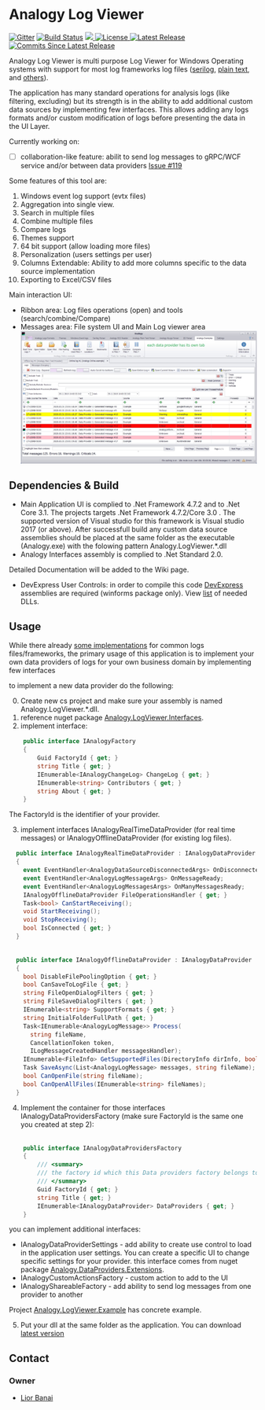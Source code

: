 # Analogy Log Viewer

<p align="center">
    
[![Gitter](https://badges.gitter.im/Analogy-LogViewer/community.svg)](https://gitter.im/Analogy-LogViewer/community?utm_source=badge&utm_medium=badge&utm_campaign=pr-badge) 
[![Build Status](https://dev.azure.com/Analogy-LogViewer/Analogy%20Log%20Viewer/_apis/build/status/Analogy-LogViewer.Analogy.LogViewer?branchName=master)](https://dev.azure.com/Analogy-LogViewer/Analogy%20Log%20Viewer/_build/latest?definitionId=1&branchName=master)
<a href="https://github.com/Analogy-LogViewer/Analogy.LogViewer/issues" alt="Issues">
    <img src="https://img.shields.io/github/issues/Analogy-LogViewer/Analogy.LogViewer"/>
</a>
<a href="https://github.com/Analogy-LogViewer/Analogy.LogViewer/blob/master/LICENSE.md">
    <img alt="License" src="https://img.shields.io/github/license/Analogy-LogViewer/Analogy.LogViewer"/>
</a>
<a href="https://github.com/Analogy-LogViewer/Analogy.LogViewer/releases">
    <img alt="Latest Release" src="https://img.shields.io/github/v/release/Analogy-LogViewer/Analogy.LogViewer"/>
</a>
<a href="https://github.com/Analogy-LogViewer/Analogy.LogViewer/compare/V4.1.13...master"> <img alt="Commits Since Latest Release" src="https://img.shields.io/github/commits-since/Analogy-LogViewer/Analogy.LogViewer/latest"/>
</a>
</p>


Analogy Log Viewer is multi purpose Log Viewer for Windows Operating systems with support for most log frameworks log files ([serilog](https://github.com/Analogy-LogViewer/Analogy.LogViewer.Serilog), [plain text](https://github.com/Analogy-LogViewer/Analogy.LogViewer.PlainTextParser),  and [others](https://github.com/Analogy-LogViewer/Overview#data-providers)).

The application has many standard operations for analysis logs (like filtering, excluding) but its strength is in the ability to add additional custom data sources by implementing few interfaces.
This allows adding any logs formats and/or custom modification of logs before presenting the data in the UI Layer.

Currently working on:
- [ ] collaboration-like feature: abilit to send log messages to gRPC/WCF service and/or between data providers [Issue #119](https://github.com/Analogy-LogViewer/Analogy.LogViewer/issues/119)


Some features of this tool are:
1.	Windows event log support (evtx files)
2.	Aggregation into single view.
3.	Search in multiple files
4.	Combine multiple files
5.	Compare logs 
6.	Themes support
7.	64 bit support (allow loading more files)
8.	Personalization (users settings per user) 
9.	Columns Extendable: Ability to add more columns specific to the data source implementation
10.	Exporting to Excel/CSV files

Main interaction UI:
- Ribbon area: Log files operations (open) and tools (search/combine/Compare)
- Messages area: File system UI and Main Log viewer area
![Main screen](Assets/AnalogyMainUI.jpg)

## Dependencies & Build
- Main Application UI is complied to .Net Framework 4.7.2 and to .Net Core 3.1.
The projects targets .Net Framework 4.7.2/Core 3.0 . The supported version of Visual studio for this framework is Visual studio 2017 (or above).
After successfull build any custom data source assemblies should be placed at the same folder as the executable (Analogy.exe) with the folowing pattern Analogy.LogViewer.*.dll
- Analogy Interfaces assembly is complied to .Net Standard 2.0.

Detailed Documentation will be added to the Wiki page.

- DevExpress User Controls:
in order to compile this code [DevExpress](https://www.devexpress.com/) assemblies are required (winforms package only).
View [list](https://github.com/Analogy-LogViewer/Analogy.LogViewer/blob/master/Analogy/DevExpress/README.md) of needed DLLs.

## Usage

While there already [some implementations](https://github.com/Analogy-LogViewer/Overview#data-providers) for common logs files/frameworks, the primary usage of this application is to implement your own data providers of logs for your own business domain by implementing few interfaces

to implement a new data provider do the following:

0. Create new  cs project and make sure your assembly is named Analogy.LogViewer.*.dll.
1. reference nuget package [Analogy.LogViewer.Interfaces](https://www.nuget.org/packages/Analogy.LogViewer.Interfaces/).
2. implement interface:
```csharp
    public interface IAnalogyFactory
    {
        Guid FactoryId { get; }
        string Title { get; }
        IEnumerable<IAnalogyChangeLog> ChangeLog { get; }
        IEnumerable<string> Contributors { get; }
        string About { get; }
    }
```

The FactoryId is the identifier of your provider.

3. implement interfaces IAnalogyRealTimeDataProvider (for real time messages) or IAnalogyOfflineDataProvider (for existing log files).

```csharp
  public interface IAnalogyRealTimeDataProvider : IAnalogyDataProvider
  {
    event EventHandler<AnalogyDataSourceDisconnectedArgs> OnDisconnected;
    event EventHandler<AnalogyLogMessageArgs> OnMessageReady;
    event EventHandler<AnalogyLogMessagesArgs> OnManyMessagesReady;
    IAnalogyOfflineDataProvider FileOperationsHandler { get; }
    Task<bool> CanStartReceiving();
    void StartReceiving();
    void StopReceiving();
    bool IsConnected { get; }
  }
```

```csharp

  public interface IAnalogyOfflineDataProvider : IAnalogyDataProvider
  {
    bool DisableFilePoolingOption { get; }
    bool CanSaveToLogFile { get; }
    string FileOpenDialogFilters { get; }
    string FileSaveDialogFilters { get; }
    IEnumerable<string> SupportFormats { get; }
    string InitialFolderFullPath { get; }
    Task<IEnumerable<AnalogyLogMessage>> Process(
      string fileName,
      CancellationToken token,
      ILogMessageCreatedHandler messagesHandler);
    IEnumerable<FileInfo> GetSupportedFiles(DirectoryInfo dirInfo, bool recursiveLoad);
    Task SaveAsync(List<AnalogyLogMessage> messages, string fileName);
    bool CanOpenFile(string fileName);
    bool CanOpenAllFiles(IEnumerable<string> fileNames);
  }
```

4. Implement the container for those interfaces IAnalogyDataProvidersFactory (make sure FactoryId is the same one you created at step 2):

```csharp

    public interface IAnalogyDataProvidersFactory
    {
        /// <summary>
        /// the factory id which this Data providers factory belongs to
        /// </summary>
        Guid FactoryId { get; }
        string Title { get; }
        IEnumerable<IAnalogyDataProvider> DataProviders { get; }
    }
```

you can implement additional interfaces:
 - IAnalogyDataProviderSettings - add ability to create use control to load in the application user settings. You can create a specific UI to change specific settings for your provider.
this interface comes from nuget package [Analogy.DataProviders.Extensions](https://www.nuget.org/packages/Analogy.DataProviders.Extensions/).
 - IAnalogyCustomActionsFactory - custom action to add to the UI
 - IAnalogyShareableFactory - add ability to send log messages from one provider to another

Project [Analogy.LogViewer.Example](https://github.com/Analogy-LogViewer/Analogy.LogViewer.Example) has concrete example.

5. Put your dll at the same folder as the application. You can download [latest version](https://github.com/Analogy-LogViewer/Analogy.LogViewer/releases)

<a name="contact"></a>
## Contact

### Owner
- [Lior Banai](mailto:liorbanai@gmail.com)
